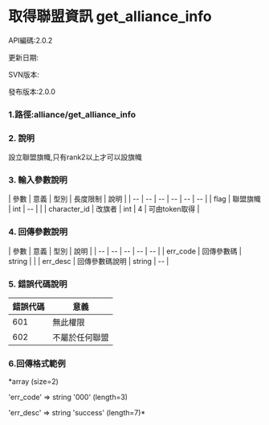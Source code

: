# 取得聯盟資訊 get_alliance_info



API編碼:2.0.2

> 

更新日期:

> 

SVN版本:

> 

發布版本:2.0.0
### 1.路徑:alliance/get_alliance_info

### 2. 說明

設立聯盟旗幟,只有rank2以上才可以設旗幟
### 3. 輸入參數說明


| 參數 | 意義 | 型別 | 長度限制 | 說明 |
| -- | -- | -- | -- | -- | -- |
| flag | 聯盟旗幟 | int | -- |  |
| character_id | 改旗者 | int | 4 | 可由token取得 |

### 4. 回傳參數說明
| 參數 | 意義 | 型別 | 說明 |
| -- | -- | -- | -- | -- |
| err_code | 回傳參數碼 | string |  |
| err_desc | 回傳參數碼說明 | string | -- |


### 5. 錯誤代碼說明
|錯誤代碼|意義|
|--|--|
|601|無此權限|
|602|不屬於任何聯盟|

### 6.回傳格式範例

*array (size=2)
> 


  'err_code' => string '000' (length=3)
> 


  'err_desc' => string 'success' (length=7)*

